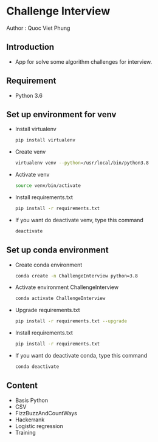 Challenge Interview 
===================

Author : Quoc Viet Phung 

## Introduction
- App for solve some algorithm challenges for interview.

## Requirement
- Python 3.6

## Set up environment for venv
- Install virtualenv 
    ```sh
    pip install virtualenv
    ```
- Create venv
  ```sh
  virtualenv venv --python=/usr/local/bin/python3.8
  ```
- Activate venv
  ```sh
  source venv/bin/activate
  ```
- Install requirements.txt
    ```sh
    pip install -r requirements.txt
    ```
- If you want do deactivate venv, type this command
    ```sh
    deactivate
    ```

## Set up conda environment
- Create conda environment
    ```sh
    conda create -n ChallengeInterview python=3.8
    ```
- Activate environment ChallengeInterview
    ```sh
    conda activate ChallengeInterview 
    ```
- Upgrade requirements.txt
    ```sh
    pip install -r requirements.txt --upgrade
    ```
- Install requirements.txt
    ```sh
    pip install -r requirements.txt
    ```
- If you want do deactivate conda, type this command
    ```sh
    conda deactivate
    ```  

## Content

- Basis Python 
- CSV 
- FizzBuzzAndCountWays
- Hackerrank
- Logistic regression 
- Training
